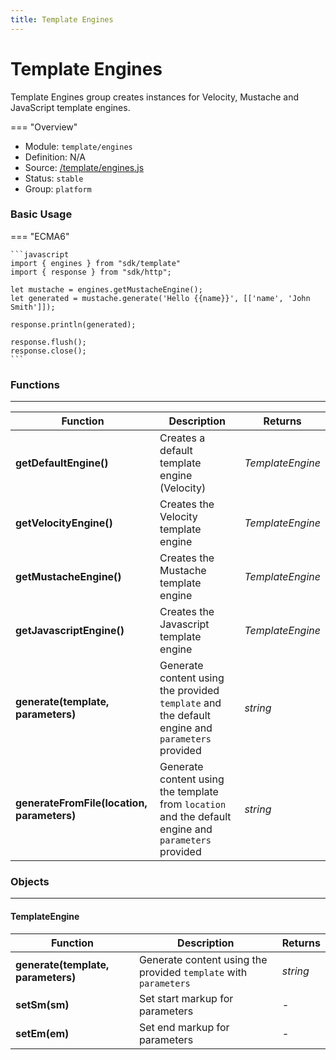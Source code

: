 ```yaml
---
title: Template Engines
---
```


Template Engines
===

Template Engines group creates instances for Velocity, Mustache and JavaScript template engines.

=== "Overview"
- Module: `template/engines`
- Definition: N/A
- Source: [/template/engines.js](https://github.com/eclipse/dirigible/blob/master/components/api-template/src/main/resources/META-INF/dirigible/template/engines.js)
- Status: `stable`
- Group: `platform`

### Basic Usage

=== "ECMA6"

    ```javascript
    import { engines } from "sdk/template"
    import { response } from "sdk/http";

    let mustache = engines.getMustacheEngine();
    let generated = mustache.generate('Hello {{name}}', [['name', 'John Smith']]);

    response.println(generated);

    response.flush();
    response.close();
    ```

<!-- === "CommonJS"

    ```javascript
    const engines = require("template/engines");
    const response = require("http/response");

    let mustache = engines.getMustacheEngine();
    let generated = mustache.generate('Hello {{name}}', [['name', 'John Smith']]);

    response.println(generated);

    response.flush();
    response.close();
    ``` -->

### Functions

---

Function     | Description | Returns
------------ | ----------- | --------
**getDefaultEngine()**   | Creates a default template engine (Velocity) | *TemplateEngine*
**getVelocityEngine()**   | Creates the Velocity template engine | *TemplateEngine*
**getMustacheEngine()**   | Creates the Mustache template engine | *TemplateEngine*
**getJavascriptEngine()**   | Creates the Javascript template engine | *TemplateEngine*
**generate(template, parameters)**   | Generate content using the provided `template` and the default engine and `parameters` provided | *string*
**generateFromFile(location, parameters)**   | Generate content using the template from `location` and the default engine and `parameters` provided | *string*

### Objects

---

#### TemplateEngine

Function     | Description | Returns
------------ | ----------- | --------
**generate(template, parameters)**   | Generate content using the provided `template` with `parameters` | *string*
**setSm(sm)**   | Set start markup for parameters | *-*
**setEm(em)**   | Set end markup for parameters | *-*



